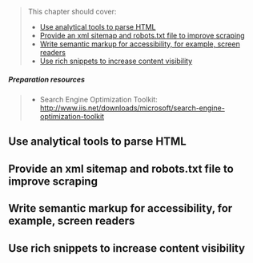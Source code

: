 > This chapter should cover:
> - [Use analytical tools to parse HTML]()
> - [Provide an xml sitemap and robots.txt file to improve scraping]()
> - [Write semantic markup for accessibility, for example, screen readers]()
> - [Use rich snippets to increase content visibility]()

##### Preparation resources
> * Search Engine Optimization Toolkit: http://www.iis.net/downloads/microsoft/search-engine-optimization-toolkit

## Use analytical tools to parse HTML
## Provide an xml sitemap and robots.txt file to improve scraping
## Write semantic markup for accessibility, for example, screen readers
## Use rich snippets to increase content visibility